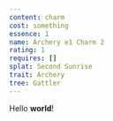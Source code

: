```yaml
---
content: charm
cost: something
essence: 1
name: Archery e1 Charm 2
rating: 1
requires: []
splat: Second Sunrise
trait: Archery
tree: Gattler
---
```


Hello **world**!
